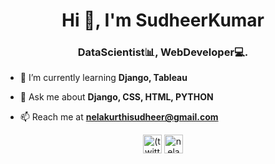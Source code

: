 <h1 align="center">Hi 👋, I'm SudheerKumar</h1>
<h3 align="center">DataScientist📊, WebDeveloper💻.</h3>



- 🌱 I’m currently learning **Django, Tableau**

- 💬 Ask me about **Django, CSS, HTML, PYTHON**

- 📫 Reach me at **nelakurthisudheer@gmail.com**



<p align="center">
<a href="https://twitter.com/Nelakurthisudh2" target="blank"><img align="center" src="https://cdn.jsdelivr.net/npm/simple-icons@3.0.1/icons/twitter.svg" alt="(twitter)Nelakurthisudh2" height="30" width="30" /></a>
<a href="https://www.linkedin.com/in/nelakurthisudheer/" target="blank"><img align="center" src="https://cdn.jsdelivr.net/npm/simple-icons@3.0.1/icons/linkedin.svg" alt="nelakurthisudheer" height="30" width="30" /></a>
</p>
